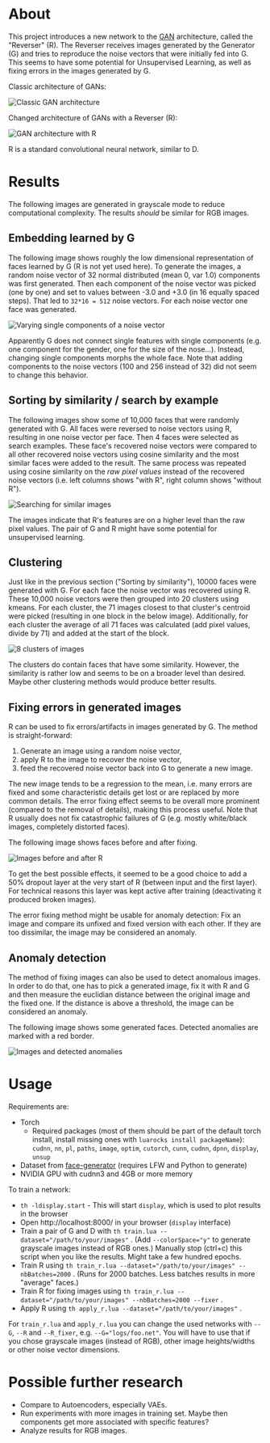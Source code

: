 # About

This project introduces a new network to the [GAN](http://papers.nips.cc/paper/5423-generative-adversarial-nets) architecture, called the "Reverser" (R).
The Reverser receives images generated by the Generator (G) and tries to reproduce the noise vectors that were initially fed into G.
This seems to have some potential for Unsupervised Learning, as well as fixing errors in the images generated by G.

Classic architecture of GANs:

![Classic GAN architecture](images/gan_classic.png?raw=true "Classic GAN architecture")

Changed architecture of GANs with a Reverser (R):

![GAN architecture with R](images/gan_with_r.png?raw=true "GAN architecture with R")

R is a standard convolutional neural network, similar to D.

# Results

The following images are generated in grayscale mode to reduce computational complexity.
The results *should* be similar for RGB images.

## Embedding learned by G

The following image shows roughly the low dimensional representation of faces learned by G (R is not yet used here).
To generate the images, a random noise vector of 32 normal distributed (mean 0, var 1.0) components was first generated.
Then each component of the noise vector was picked (one by one) and set to values between -3.0 and +3.0 (in 16 equally spaced steps).
That led to `32*16 = 512` noise vectors. For each noise vector one face was generated.

![Varying single components of a noise vector](images/variations.jpg?raw=true "Varying single components of a noise vector")

Apparently G does not connect single features with single components (e.g. one component for the gender, one for the size of the nose...).
Instead, changing single components morphs the whole face.
Note that adding components to the noise vectors (100 and 256 instead of 32) did not seem to change this behavior.

## Sorting by similarity / search by example

The following images show some of 10,000 faces that were randomly generated with G.
All faces were reversed to noise vectors using R, resulting in one noise vector per face.
Then 4 faces were selected as search examples.
These face's recovered noise vectors were compared to all other recovered noise vectors using cosine similarity and the most similar faces were added to the result.
The same process was repeated using cosine similarity on the *raw pixel values* instead of the recovered noise vectors (i.e. left columns shows "with R", right column shows "without R").

![Searching for similar images](images/similar.jpg?raw=true "Searching for similar images")

The images indicate that R's features are on a higher level than the raw pixel values.
The pair of G and R might have some potential for unsupervised learning.

## Clustering

Just like in the previous section ("Sorting by similarity"), 10000 faces were generated with G.
For each face the noise vector was recovered using R.
These 10,000 noise vectors were then grouped into 20 clusters using kmeans.
For each cluster, the 71 images closest to that cluster's centroid were picked (resulting in one block in the below image).
Additionally, for each cluster the average of all 71 faces was calculated (add pixel values, divide by 71) and added at the start of the block.

![8 clusters of images](images/clusters.jpg?raw=true "8 clusters of images")

The clusters do contain faces that have some similarity.
However, the similarity is rather low and seems to be on a broader level than desired.
Maybe other clustering methods would produce better results.

## Fixing errors in generated images

R can be used to fix errors/artifacts in images generated by G.
The method is straight-forward:
1. Generate an image using a random noise vector,
2. apply R to the image to recover the noise vector,
3. feed the recovered noise vector back into G to generate a new image.

The new image tends to be a regression to the mean, i.e. many errors are fixed and some characteristic details get lost or are replaced by more common details.
The error fixing effect seems to be overall more prominent (compared to the removal of details), making this process useful.
Note that R usually does not fix catastrophic failures of G (e.g. mostly white/black images, completely distorted faces).

The following image shows faces before and after fixing.

![Images before and after R](images/fixing_images.gif?raw=true "Images before and after R")

To get the best possible effects, it seemed to be a good choice to add a 50% dropout layer at the very start of R (between input and the first layer).
For technical reasons this layer was kept active after training (deactivating it produced broken images).

The error fixing method might be usable for anomaly detection: Fix an image and compare its unfixed and fixed version with each other.
If they are too dissimilar, the image may be considered an anomaly.

## Anomaly detection

The method of fixing images can also be used to detect anomalous images.
In order to do that, one has to pick a generated image, fix it with R and G and then measure the euclidian distance between the original image and the fixed one.
If the distance is above a threshold, the image can be considered an anomaly.

The following image shows some generated faces. Detected anomalies are marked with a red border.

![Images and detected anomalies](images/anomalies.jpg?raw=true "Images and detected anomalies")

# Usage

Requirements are:
* Torch
  * Required packages (most of them should be part of the default torch install, install missing ones with `luarocks install packageName`): `cudnn`, `nn`, `pl`, `paths`, `image`, `optim`, `cutorch`, `cunn`, `cudnn`, `dpnn`, `display`, `unsup`
* Dataset from [face-generator](https://github.com/aleju/face-generator) (requires LFW and Python to generate)
* NVIDIA GPU with cudnn3 and 4GB or more memory

To train a network:
* `th -ldisplay.start` - This will start `display`, which is used to plot results in the browser
* Open http://localhost:8000/ in your browser (`display` interface)
* Train a pair of G and D with `th train.lua --dataset="/path/to/your/images"` . (Add `--colorSpace="y"` to generate grayscale images instead of RGB ones.) Manually stop (ctrl+c) this script when you like the results. Might take a few hundred epochs.
* Train R using `th train_r.lua --dataset="/path/to/your/images" --nbBatches=2000` . (Runs for 2000 batches. Less batches results in more "average" faces.)
* Train R for fixing images using `th train_r.lua --dataset="/path/to/your/images" --nbBatches=2000 --fixer` .
* Apply R using `th apply_r.lua --dataset="/path/to/your/images"` .

For `train_r.lua` and `apply_r.lua` you can change the used networks with `--G`, `--R` and `--R_fixer`, e.g. `--G="logs/foo.net"`. You will have to use that if you chose grayscale images (instead of RGB), other image heights/widths or other noise vector dimensions.

# Possible further research

* Compare to Autoencoders, especially VAEs.
* Run experiments with more images in training set. Maybe then components get more associated with specific features?
* Analyze results for RGB images.
